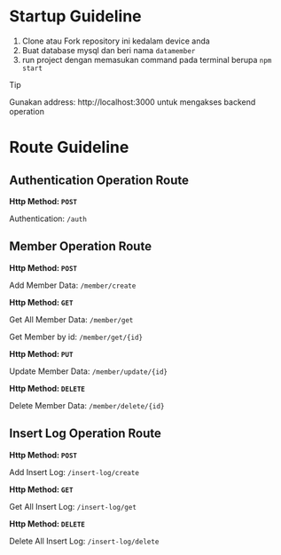 # Startup Guideline
1. Clone atau Fork repository ini kedalam device anda
2. Buat database mysql dan beri nama `datamember`
3. run project dengan memasukan command pada terminal berupa `npm start`

> [!TIP]
> Gunakan address: http://localhost:3000 untuk mengakses backend operation

# Route Guideline
## Authentication Operation Route
**Http Method: `POST`**

Authentication: `/auth`

## Member Operation Route
**Http Method: `POST`**

Add Member Data: `/member/create`

**Http Method: `GET`**

Get All Member Data: `/member/get`

Get Member by id: `/member/get/{id}`

**Http Method: `PUT`**

Update Member Data: `/member/update/{id}`

**Http Method: `DELETE`**

Delete Member Data: `/member/delete/{id}`

## Insert Log Operation Route
**Http Method: `POST`**

Add Insert Log: `/insert-log/create`

**Http Method: `GET`**

Get All Insert Log: `/insert-log/get`

**Http Method: `DELETE`**

Delete All Insert Log: `/insert-log/delete`


